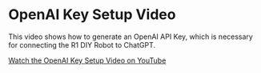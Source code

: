 # OpenAI Key Setup Video

This video shows how to generate an OpenAI API Key, which is necessary for connecting the R1 DIY Robot to ChatGPT.

[Watch the OpenAI Key Setup Video on YouTube](https://youtu.be/aMjvTZvdCsI)


